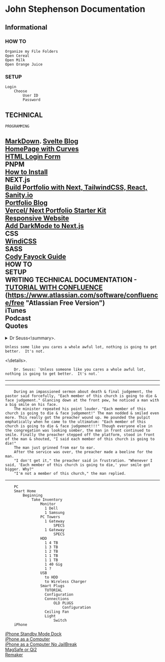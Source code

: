 # John Stephenson Documentation  

## Informational
###	HOW TO
    Organize my File Folders
    Open Cereal
    Open Milk
    Open Orange Juice
### SETUP
    Login
        Choose
            User ID
            Password
## TECHNICAL
    PROGRAMMING
   [MarkDown](https://www.markdowntoolbox.com/blog/markdown-vscode-extension-a-comprehensive-guide/). 
   [Svelte Blog](https://dev.to/lissy93/sveltekit-10-build-an-blog-fetching-posts-from-your-dev-profile-29f)  
   [HomePage with Curves](https://m.youtube.com/watch?v=lPJVi797Uy0)  
   [HTML Login Form](https://m.youtube.com/watch?v=H8ThscWsQV8)  
      PNPM  
      [How to Install](https://dev.to/adiatiayu/how-to-install-pnpm-with-npm-on-windows-11-5gbn)  
    NEXT.js  
    [Build Portfolio with Next, TailwindCSS, React, Sanity.io](https://m.youtube.com/watch?v=urgi2iz9P6U)  
    [Portfolio Blog](https://vercel.com/templates/next.js/nextjs-portfolio)  
    [Vercel/ Next Portfolio Starter Kit](https://vercel.com/new/templates/next.js/portfolio-starter-kit)  
    [Responsive Website](https://m.youtube.com/watch?v=HVyct9EUNP8)  
    [Add DarkMode to Next.js](https://medium.com/@--andrewnelson/add-a-dark-mode-toggle-to-your-nextjs-react-app-375b230a4c27)  
    CSS  
      [WindiCSS](https://windicss.org/guide/)  
    SASS  
      [Cody Fayock Guide](https://www.freecodecamp.org/news/how-to-use-sass-with-css-modules-in-next-js/)  
    HOW TO  
    SETUP  
        WRITING TECHNICAL DOCUMENTATION -   [TUTORIAL WITH CONFLUENCE](https://www.atlassian.com "Main Page")  
            (https://www.atlassian.com/software/confluence/free "Atlassian Free Version")  
        iTunes  
            Podcast  
        Quotes  
---  
<details>  
    <summary>Dr Seuss<\summary>. 

    Unless some like you cares a whole awful lot, nothing is going to get better.  It's not.
<\details>. 

        Dr. Seuss: `Unless someone like you cares a whole awful lot, nothing is going to get better.  It's not.`  
---
---
        During an impassioned sermon about death & final judgement, the pastor said forcefully, "Each member of this church is going to die & face judgement." Glancing down at the front pew, he noticed a man with a big smile on his face.   
        The minister repeated his point louder. "Each member of this church is going to die & face judgement!" The man nodded & smiled even more. This really got the preacher wound up. He pounded the pulpit emphatically when he came to the ultimatum: "Each member of this church is going to die & face judgement!!!" Though everyone else in the congregation was looking somber, the man in front continued to smile. Finally the preacher stepped off the platform, stood in front of the man & shouted, "I said each member of this church is going to die!"   
        The man just grinned from ear to ear.   
        After the service was over, the preacher made a beeline for the man.   
        "I don't get it," the preacher said in frustration. "Whenever I said, 'Each member of this church is going to die,' your smile got bigger. Why?"   
        "I'm not a member of this church," the man replied.
---
        PC  
        Smart Home  
            Beginning  
                Take Inventory  
                    Monitor  
                      1 Dell  
                      1 Samsung  
                    PC Towers  
                      1 Gateway  
                          SPECS  
                      1 Gateway  
                          SPECS  
                    HDD  
                      1 4 TB  
                      1 3 TB  
                      1 2 TB  
                      1 1 TB  
                      1 1 TB  
                      1 40 Gig  
                      1 ?  
                    USB  
                      to HDD  
                      to Wireless Charger  
                    Smart Plugs  
                      TUTORIAL  
                      Configuration  
                      Connections  
                          OLD PLUGS  
                              Configuration  
                      Ceiling Fan  
                      Light  
                          Switch  
        iPhone  
[iPhone Standby Mode Dock](https://makerworld.com/en/models/615378#profileId-538769)  
        [iPhone as a Computer](https://www.ipodhacks142.com/how-to-install-full-mac-os-x-on-the-iphone-or-ipad-using-utm-no-jailbreak/)  
        [iPhone as a Computer No JailBreak](https://www.ipodhacks142.com/how-to-install-any-tweaked-hacked-app-ipa-on-ios-13-using-altstore-no-revoke-no-jailbreak/)  
        [MagSafe or Qi2](https://www.macworld.com/article/2128673/what-is-qi2-is-qi2-iphone-wireless-charging-better-than-magsafe.html)  
        [Remaker](https://remarkable.com/)